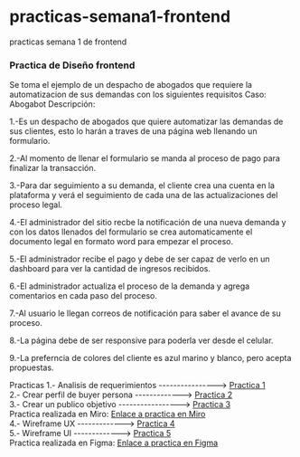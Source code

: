 # practicas-semana1-frontend
practicas semana 1 de frontend 
### Practica de Diseño frontend 
Se toma el ejemplo de un despacho de abogados que requiere la automatizacion de sus demandas con los siguientes requisitos
Caso: Abogabot Descripción:

1.-Es un despacho de abogados que quiere automatizar las demandas de sus clientes, esto lo harán a traves de una página web llenando un formulario.

2.-Al momento de llenar el formulario se manda al proceso de pago para finalizar la transacción.

3.-Para dar seguimiento a su demanda, el cliente crea una cuenta en la plataforma y verá el seguimiento de cada una de las actualizaciones del proceso legal.

4.-El administrador del sitio recbe la notificación de una nueva demanda y con los datos llenados del formulario se crea automaticamente el documento legal en formato word para empezar el proceso.

5.-El administrador recibe el pago y debe de ser capaz de verlo en un dashboard para ver la cantidad de ingresos recibidos.

6.-El administrador actualiza el proceso de la demanda y agrega comentarios en cada paso del proceso.

7.-Al usuario le llegan correos de notificación para saber el avance de su proceso.

8.-La página debe de ser responsive para poderla ver desde el celular.

9.-La preferncia de colores del cliente es azul marino y blanco, pero acepta propuestas.

Practicas
1.- Analisis de requerimientos ----------------> <a href="https://github.com/JulioMezaV/practicas-semana1-frontend/blob/main/Abogabot-Analisis%20de%20requerimientos.doc"> Practica 1 </a><br>
2.- Crear perfil de buyer persona -------------> <a href="https://github.com/JulioMezaV/practicas-semana1-frontend/blob/main/Perfil%20Buyer%20persona%20Abogabot.pdf"> Practica 2 </a><br> 
3.- Crear un publico objetivo -----------------> <a href="https://github.com/JulioMezaV/practicas-semana1-frontend/blob/main/abogabot%20publico%20objetivo.png"> Practica 3 </a><br> Practica realizada en Miro: <a href="https://miro.com/app/board/uXjVOLP3aGo=/?invite_link_id=15062537610"> Enlace a practica en Miro</a><br>
4.- Wireframe UX -------------> <a href="https://github.com/JulioMezaV/practicas-semana1-frontend/blob/main/AbogabotUX.pdf"> Practica 4 </a> <br>
5.- Wireframe UI -------------> <a href="https://github.com/JulioMezaV/practicas-semana1-frontend/blob/main/AbogabotUI.pdf"> Practica 5 </a> <br>
Practica realizada en Figma: <a href="https://www.figma.com/file/x88XmgY4Q90Yr8tpUvVBjn/Abogabot?node-id=0%3A1"> Enlace a practica en Figma </a>

